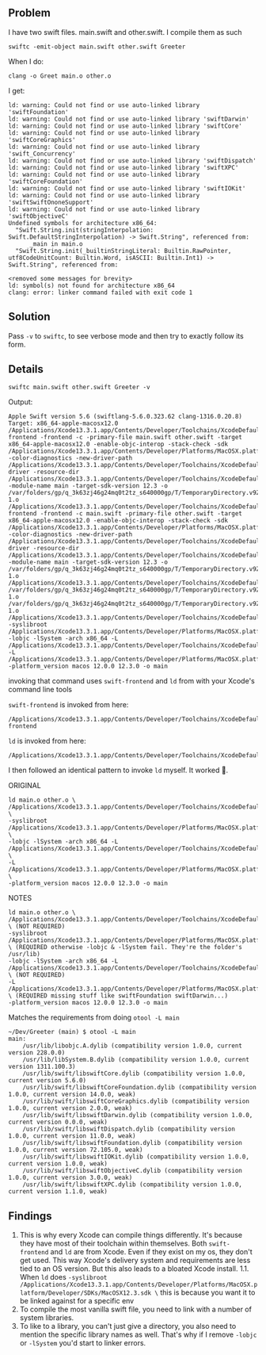 Problem
- 

I have two swift files. main.swift and other.swift.
I compile them as such

```
swiftc -emit-object main.swift other.swift Greeter
```

When I do: 

```
clang -o Greet main.o other.o
```

I get: 

```
ld: warning: Could not find or use auto-linked library 'swiftFoundation'
ld: warning: Could not find or use auto-linked library 'swiftDarwin'
ld: warning: Could not find or use auto-linked library 'swiftCore'
ld: warning: Could not find or use auto-linked library 'swiftCoreGraphics'
ld: warning: Could not find or use auto-linked library 'swift_Concurrency'
ld: warning: Could not find or use auto-linked library 'swiftDispatch'
ld: warning: Could not find or use auto-linked library 'swiftXPC'
ld: warning: Could not find or use auto-linked library 'swiftCoreFoundation'
ld: warning: Could not find or use auto-linked library 'swiftIOKit'
ld: warning: Could not find or use auto-linked library 'swiftSwiftOnoneSupport'
ld: warning: Could not find or use auto-linked library 'swiftObjectiveC'
Undefined symbols for architecture x86_64:
  "Swift.String.init(stringInterpolation: Swift.DefaultStringInterpolation) -> Swift.String", referenced from:
      _main in main.o
  "Swift.String.init(_builtinStringLiteral: Builtin.RawPointer, utf8CodeUnitCount: Builtin.Word, isASCII: Builtin.Int1) -> Swift.String", referenced from:

<removed some messages for brevity>
ld: symbol(s) not found for architecture x86_64
clang: error: linker command failed with exit code 1 
```

Solution
-

Pass `-v` to `swiftc`, to see verbose mode and then try to exactly follow its form. 

Details
- 

    swiftc main.swift other.swift Greeter -v

Output: 

```
Apple Swift version 5.6 (swiftlang-5.6.0.323.62 clang-1316.0.20.8)
Target: x86_64-apple-macosx12.0
/Applications/Xcode13.3.1.app/Contents/Developer/Toolchains/XcodeDefault.xctoolchain/usr/bin/swift-frontend -frontend -c -primary-file main.swift other.swift -target x86_64-apple-macosx12.0 -enable-objc-interop -stack-check -sdk /Applications/Xcode13.3.1.app/Contents/Developer/Platforms/MacOSX.platform/Developer/SDKs/MacOSX12.3.sdk -color-diagnostics -new-driver-path /Applications/Xcode13.3.1.app/Contents/Developer/Toolchains/XcodeDefault.xctoolchain/usr/bin/swift-driver -resource-dir /Applications/Xcode13.3.1.app/Contents/Developer/Toolchains/XcodeDefault.xctoolchain/usr/lib/swift -module-name main -target-sdk-version 12.3 -o /var/folders/gp/q_3k63zj46g24mq0t2tz_s640000gp/T/TemporaryDirectory.v9ZEgV/main-1.o
/Applications/Xcode13.3.1.app/Contents/Developer/Toolchains/XcodeDefault.xctoolchain/usr/bin/swift-frontend -frontend -c main.swift -primary-file other.swift -target x86_64-apple-macosx12.0 -enable-objc-interop -stack-check -sdk /Applications/Xcode13.3.1.app/Contents/Developer/Platforms/MacOSX.platform/Developer/SDKs/MacOSX12.3.sdk -color-diagnostics -new-driver-path /Applications/Xcode13.3.1.app/Contents/Developer/Toolchains/XcodeDefault.xctoolchain/usr/bin/swift-driver -resource-dir /Applications/Xcode13.3.1.app/Contents/Developer/Toolchains/XcodeDefault.xctoolchain/usr/lib/swift -module-name main -target-sdk-version 12.3 -o /var/folders/gp/q_3k63zj46g24mq0t2tz_s640000gp/T/TemporaryDirectory.v9ZEgV/other-1.o
/Applications/Xcode13.3.1.app/Contents/Developer/Toolchains/XcodeDefault.xctoolchain/usr/bin/ld /var/folders/gp/q_3k63zj46g24mq0t2tz_s640000gp/T/TemporaryDirectory.v9ZEgV/main-1.o /var/folders/gp/q_3k63zj46g24mq0t2tz_s640000gp/T/TemporaryDirectory.v9ZEgV/other-1.o /Applications/Xcode13.3.1.app/Contents/Developer/Toolchains/XcodeDefault.xctoolchain/usr/lib/swift/clang/lib/darwin/libclang_rt.osx.a -syslibroot /Applications/Xcode13.3.1.app/Contents/Developer/Platforms/MacOSX.platform/Developer/SDKs/MacOSX12.3.sdk -lobjc -lSystem -arch x86_64 -L /Applications/Xcode13.3.1.app/Contents/Developer/Toolchains/XcodeDefault.xctoolchain/usr/lib/swift/macosx -L /Applications/Xcode13.3.1.app/Contents/Developer/Platforms/MacOSX.platform/Developer/SDKs/MacOSX12.3.sdk/usr/lib/swift -platform_version macos 12.0.0 12.3.0 -o main
```

invoking that command uses `swift-frontend` and `ld` from with your Xcode's command line tools

`swift-frontend` is invoked from here:

```
/Applications/Xcode13.3.1.app/Contents/Developer/Toolchains/XcodeDefault.xctoolchain/usr/bin/swift-frontend
```

`ld` is invoked from here: 
```
/Applications/Xcode13.3.1.app/Contents/Developer/Toolchains/XcodeDefault.xctoolchain/usr/bin/ld
```


I then followed an identical pattern to invoke `ld` myself. It worked 🎉.


ORIGINAL


```
ld main.o other.o \
/Applications/Xcode13.3.1.app/Contents/Developer/Toolchains/XcodeDefault.xctoolchain/usr/lib/swift/clang/lib/darwin/libclang_rt.osx.a \
-syslibroot /Applications/Xcode13.3.1.app/Contents/Developer/Platforms/MacOSX.platform/Developer/SDKs/MacOSX12.3.sdk \
-lobjc -lSystem -arch x86_64 -L /Applications/Xcode13.3.1.app/Contents/Developer/Toolchains/XcodeDefault.xctoolchain/usr/lib/swift/macosx \
-L /Applications/Xcode13.3.1.app/Contents/Developer/Platforms/MacOSX.platform/Developer/SDKs/MacOSX12.3.sdk/usr/lib/swift \
-platform_version macos 12.0.0 12.3.0 -o main
```


NOTES
```
ld main.o other.o \
/Applications/Xcode13.3.1.app/Contents/Developer/Toolchains/XcodeDefault.xctoolchain/usr/lib/swift/clang/lib/darwin/libclang_rt.osx.a \ (NOT REQUIRED)
-syslibroot /Applications/Xcode13.3.1.app/Contents/Developer/Platforms/MacOSX.platform/Developer/SDKs/MacOSX12.3.sdk \ (REQUIRED otherwise -lobjc & -lSystem fail. They're the folder's /usr/lib)
-lobjc -lSystem -arch x86_64 -L /Applications/Xcode13.3.1.app/Contents/Developer/Toolchains/XcodeDefault.xctoolchain/usr/lib/swift/macosx \ (NOT REQUIRED)
-L /Applications/Xcode13.3.1.app/Contents/Developer/Platforms/MacOSX.platform/Developer/SDKs/MacOSX12.3.sdk/usr/lib/swift \ (REQUIRED missing stuff like swiftFoundation swiftDarwin...)
-platform_version macos 12.0.0 12.3.0 -o main
```

Matches the requirements from doing `otool -L main`
```
~/Dev/Greeter (main) $ otool -L main 
main:
	/usr/lib/libobjc.A.dylib (compatibility version 1.0.0, current version 228.0.0)
	/usr/lib/libSystem.B.dylib (compatibility version 1.0.0, current version 1311.100.3)
	/usr/lib/swift/libswiftCore.dylib (compatibility version 1.0.0, current version 5.6.0)
	/usr/lib/swift/libswiftCoreFoundation.dylib (compatibility version 1.0.0, current version 14.0.0, weak)
	/usr/lib/swift/libswiftCoreGraphics.dylib (compatibility version 1.0.0, current version 2.0.0, weak)
	/usr/lib/swift/libswiftDarwin.dylib (compatibility version 1.0.0, current version 0.0.0, weak)
	/usr/lib/swift/libswiftDispatch.dylib (compatibility version 1.0.0, current version 11.0.0, weak)
	/usr/lib/swift/libswiftFoundation.dylib (compatibility version 1.0.0, current version 72.105.0, weak)
	/usr/lib/swift/libswiftIOKit.dylib (compatibility version 1.0.0, current version 1.0.0, weak)
	/usr/lib/swift/libswiftObjectiveC.dylib (compatibility version 1.0.0, current version 3.0.0, weak)
	/usr/lib/swift/libswiftXPC.dylib (compatibility version 1.0.0, current version 1.1.0, weak)
```


Findings
- 

1. This is why every Xcode can compile things differently. It's because they have most of their toolchain within themselves. Both `swift-frontend` and `ld` are from Xcode. Even if they exist on my os, they don't get used. This way Xcode's delivery system and requirements are less tied to an OS version. But this also leads to a bloated Xcode install.
1.1. When `ld` does `-syslibroot /Applications/Xcode13.3.1.app/Contents/Developer/Platforms/MacOSX.platform/Developer/SDKs/MacOSX12.3.sdk \` this is because you want it to be linked against for a specific env
2. To compile the most vanilla swift file, you need to link with a number of system libraries. 
3. To like to a library, you can't just give a directory, you also need to mention the specific library names as well. That's why if I remove `-lobjc` or `-lSystem` you'd start to linker errors. 

